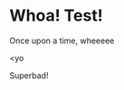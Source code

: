 <h1>Whoa! Test!</h1>
<p>Once upon a time, wheeeee</p>

<div>
  <<superbad:meta />yo
</div>

Superbad!